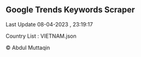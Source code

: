 

## Google Trends Keywords Scraper 
 
Last Update 08-04-2023 , 23:19:17

Country List :
VIETNAM.json



© Abdul Muttaqin 
